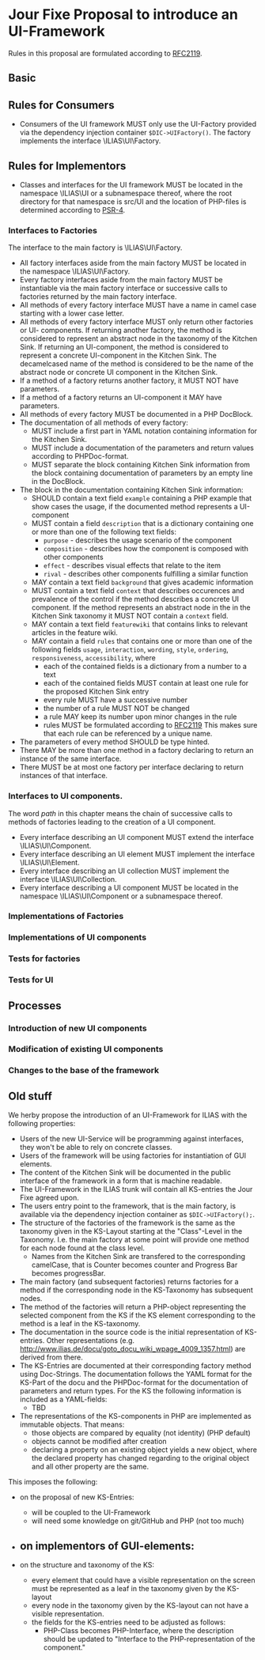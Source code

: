 # Jour Fixe Proposal to introduce an UI-Framework

Rules in this proposal are formulated according to [RFC2119](https://www.ietf.org/rfc/rfc2119.txt).

## Basic

## Rules for Consumers

* Consumers of the UI framework MUST only use the UI-Factory provided via the
  dependency injection container `$DIC->UIFactory()`. The factory implements the
  interface \ILIAS\UI\Factory.

## Rules for Implementors

* Classes and interfaces for the UI framework MUST be located in the namespace
  \ILIAS\UI or a subnamespace thereof, where the root directory for that 
  namespace is src/UI and the location of PHP-files is determined according to
  [PSR-4](http://www.php-fig.org/psr/psr-4/).

### Interfaces to Factories

The interface to the main factory is \ILIAS\UI\Factory.

* All factory interfaces aside from the main factory MUST be located in the 
  namespace \ILIAS\UI\Factory.
* Every factory interfaces aside from the main factory MUST be instantiable via
  the main factory interface or successive calls to factories returned by the
  main factory interface.
* All methods of every factory interface MUST have a name in camel case starting
  with a lower case letter.
* All methods of every factory interface MUST only return other factories or UI-
  components. If returning another factory, the method is considered to represent
  an abstract node in the taxonomy of the Kitchen Sink. If returning an UI-component,
  the method is considered to represent a concrete UI-component in the Kitchen
  Sink. The decamelcased name of the method is considered to be the name of the
  abstract node or concrete UI component in the Kitchen Sink.
* If a method of a factory returns another factory, it MUST NOT have parameters.
* If a method of a factory returns an UI-component it MAY have parameters.
* All methods of every factory MUST be documented in a PHP DocBlock.
* The documentation of all methods of every factory:
    * MUST include a first part in YAML notation containing information for the
      Kitchen Sink.
    * MUST include a documentation of the parameters and return values according
      to PHPDoc-format.
    * MUST separate the block containing Kitchen Sink information from the block
      containing documentation of parameters by an empty line in the DocBlock.
* The block in the documentation containing Kitchen Sink information:
    * SHOULD contain a text field `example` containing a PHP example that show
      cases the usage, if the documented method represents a UI-component
    * MUST contain a field `description` that is a dictionary containing one or
      more than one of the following text fields:
        * `purpose` - describes the usage scenario of the component
        * `composition` - describes how the component is composed with other
          components
        * `effect` - describes visual effects that relate to the item
        * `rival` - describes other components fulfilling a similar function
    * MAY contain a text field `background` that gives academic information
    * MUST contain a text field `context` that describes occurences and
      prevalence of the control if the method describes a concrete UI component.
      If the method represents an abstract node in the in the Kitchen Sink
      taxonomy it MUST NOT contain a `context` field.
    * MAY contain a text field `featurewiki` that contains links to relevant
      articles in the feature wiki.
    * MAY contain a field `rules` that contains one or more than one of the 
      following fields `usage`, `interaction`, `wording`, `style`, `ordering`, 
      `responsiveness`, `accessibility`, where
        * each of the contained fields is a dictionary from a number to a text
        * each of the contained fields MUST contain at least one rule for the
          proposed Kitchen Sink entry
        * every rule MUST have a successive number
        * the number of a rule MUST NOT be changed
        * a rule MAY keep its number upon minor changes in the rule
        * rules MUST be formulated according to [RFC2119](https://www.ietf.org/rfc/rfc2119.txt)
      This makes sure that each rule can be referenced by a unique name.
* The parameters of every method SHOULD be type hinted.
* There MAY be more than one method in a factory declaring to return an instance
  of the same interface.
* There MUST be at most one factory per interface declaring to return instances of
  that interface.

### Interfaces to UI components.

The word *path* in this chapter means the chain of successive calls to methods
of factories leading to the creation of a UI component.

* Every interface describing an UI component MUST extend the interface
  \ILIAS\UI\Component.
* Every interface describing an UI element MUST implement the interface
  \ILIAS\UI\Element.
* Every interface describing an UI collection MUST implement the interface
  \ILIAS\UI\Collection.
* Every interface describing a UI component MUST be located in the namespace
  \ILIAS\UI\Component or a subnamespace thereof.

### Implementations of Factories

### Implementations of UI components

### Tests for factories

### Tests for UI

## Processes

### Introduction of new UI components

### Modification of existing UI components

### Changes to the base of the framework

## Old stuff

We herby propose the introduction of an UI-Framework for ILIAS with the
following properties:

* Users of the new UI-Service will be programming against interfaces, they
  won't be able to rely on concrete classes.
* Users of the framework will be using factories for instantiation of GUI
  elements.
* The content of the Kitchen Sink will be documented in the public interface of
  the framework in a form that is machine readable.
* The UI-Framework in the ILIAS trunk will contain all KS-entries the Jour Fixe
  agreed upon.
* The users entry point to the framework, that is the main factory, is available
  via the dependency injection container as `$DIC->UIFactory();`.
* The structure of the factories of the framework is the same as the taxonomy
  given in the KS-Layout starting at the "Class"-Level in the Taxonomy. I.e. the
  main factory at some point will provide one method for each node found at the
  class level.
    - Names from the Kitchen Sink are transfered to the corresponding camelCase,
      that is Counter becomes counter and Progress Bar becomes progressBar.
* The main factory (and subsequent factories) returns factories for a method if
  the corresponding node in the KS-Taxonomy has subsequent nodes.
* The method of the factories will return a PHP-object representing the selected
  component from the KS if the KS element corresponding to the method is a leaf
  in the KS-taxonomy.
* The documentation in the source code is the initial representation of KS-entries.
  Other representations (e.g. http://www.ilias.de/docu/goto_docu_wiki_wpage_4009_1357.html)
  are derived from there.
* The KS-Entries are documented at their corresponding factory method using
  Doc-Strings. The documentation follows the YAML format for the KS-Part of the
  docu and the PHPDoc-format for the documentation of parameters and return types.
  For the KS the following information is included as a YAML-fields:
    - TBD
* The representations of the KS-components in PHP are implemented as immutable
  objects. That means:
    - those objects are compared by equality (not identity) (PHP default)
    - objects cannot be modified after creation
    - declaring a property on an existing object yields a new object, where the
      declared property has changed regarding to the original object and all
      other property are the same.

This imposes the following:

* on the proposal of new KS-Entries:
    - will be coupled to the UI-Framework
    - will need some knowledge on git/GitHub and PHP (not too much)

* on implementors of GUI-elements:
    -

* on the structure and taxonomy of the KS:
  - every element that could have a visible representation on the screen must
    be represented as a leaf in the taxonomy given by the KS-layout
  - every node in the taxonomy given by the KS-layout can not have a visible
    representation.
  - the fields for the KS-entries need to be adjusted as follows:
      * PHP-Class becomes PHP-Interface, where the description should be updated
        to "Interface to the PHP-representation of the component." 